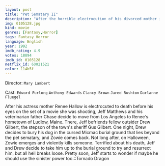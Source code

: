 ```yaml
---
layout: post
title: "Pet Sematary II"
description: "After the horrible electrocution of his divorced mother in a freakish film-set accident, the troubled thirteen-year-old boy, Jeff Matthews, and his father, Chase, move to his hometown of Ludlow, Maine, to make a fresh start. However, as Jeff struggles to leave the bad memories behind him, his only friend, Drew Gilbert, tells him about the ancient Indian burial site with the otherworldly reanimating powers, intent.."
img: 0105128.jpg
kind: movie
genres: [Fantasy,Horror]
tags: Fantasy Horror 
language: English
year: 1992
imdb_rating: 4.9
votes: 18894
imdb_id: 0105128
netflix_id: 60021521
color: 114b5f
---
```

Director: `Mary Lambert`  

Cast: `Edward Furlong` `Anthony Edwards` `Clancy Brown` `Jared Rushton` `Darlanne Fluegel` 

After his actress mother Renee Hallow is electrocuted to death before his eyes on the set of a movie she was shooting, Jeff Matthews and his veterinarian father Chase decide to move from Los Angeles to Renee's hometown of Ludlow, Maine. There, Jeff befriends fellow outsider Drew Gilbert, the stepson of the town's sheriff Gus Gilbert. One night, Drew decides to bury his dog in the cursed Micmac burial ground that lies beyond the pet sematary, and Zowie comes back. Not long after, on Halloween, Zowie emerges and violently kills someone. Terrified about his death, Jeff and Drew decide to take him up to the burial ground to try and resurrect him, but all hell breaks loose. Pretty soon, Jeff starts to wonder if maybe he should use the sinister power too.::Tornado Dragon